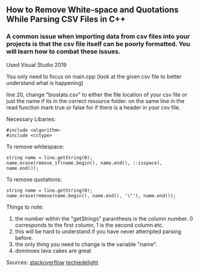 ## How to Remove White-space and Quotations While Parsing CSV Files in C++
### A common issue when importing data from csv files into your projects is that the csv file itself can be poorly formatted. You will learn how to combat these issues.
Used Visual Studio 2019

You only need to focus on main.cpp (look at the given csv file to better understand what is happening)

line 20, change "biostats.csv" to either the file location of your csv file or just the name if its in the correct resource folder.
on the same line in the read function mark true or false for if there is a header in your csv file. 

Necessary Libaries:
```
#include <algorithm>
#include <cctype>
```

To remove whitespace: 
```
string name = line.getString(0);
name.erase(remove_if(name.begin(), name.end(), ::isspace), name.end());
```

To remove quotations:
```
string name = line.getString(0);
name.erase(remove(name.begin(), name.end(), '\"'), name.end());
```

Things to note:
  1) the number within the "getStrings" paranthesis is the column number. 0 corresponds to the first column, 1 is the second column etc.
  2) this will be hard to understand if you have never attempted parsing before.
  3) the only thing you need to change is the variable "name".
  4) dominoes lava cakes are great

Sources:
[stackoverflow](https://stackoverflow.com/questions/5674374/remove-double-quotes-from-a-string-in-c)
[techiedelight](https://www.techiedelight.com/remove-whitespaces-string-cpp/)

